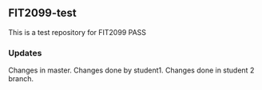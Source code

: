 ## FIT2099-test

This is a test repository for FIT2099 PASS

###  Updates

Changes in master.
Changes done by student1.
Changes done in student 2 branch.
